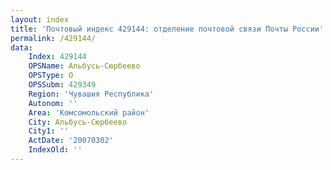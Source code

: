```yaml
---
layout: index
title: 'Почтовый индекс 429144: отделение почтовой связи Почты России'
permalink: /429144/
data:
    Index: 429144
    OPSName: Альбусь-Сюрбеево
    OPSType: О
    OPSSubm: 429349
    Region: 'Чувашия Республика'
    Autonom: ''
    Area: 'Комсомольский район'
    City: Альбусь-Сюрбеево
    City1: ''
    ActDate: '20070302'
    IndexOld: ''
---
```

